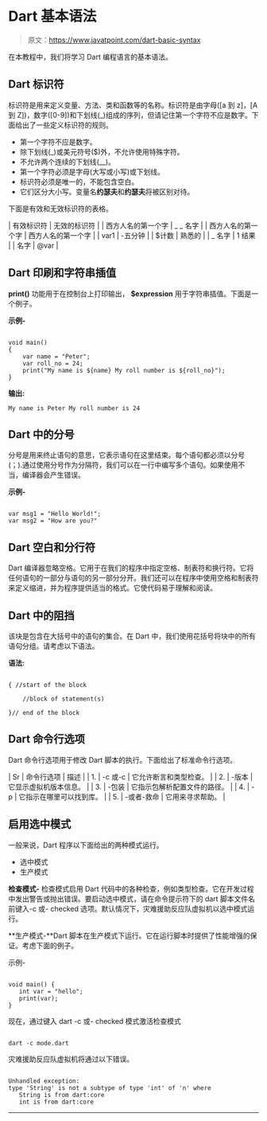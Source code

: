 # Dart 基本语法

> 原文：<https://www.javatpoint.com/dart-basic-syntax>

在本教程中，我们将学习 Dart 编程语言的基本语法。

## Dart 标识符

标识符是用来定义变量、方法、类和函数等的名称。标识符是由字母([a 到 z]，[A 到 Z])，数字([0-9])和下划线(_)组成的序列，但请记住第一个字符不应是数字。下面给出了一些定义标识符的规则。

*   第一个字符不应是数字。
*   除下划线(_)或美元符号($)外，不允许使用特殊字符。
*   不允许两个连续的下划线(__)。
*   第一个字符必须是字母(大写或小写)或下划线。
*   标识符必须是唯一的，不能包含空白。
*   它们区分大小写。变量名**约瑟夫**和**约瑟夫**将被区别对待。

下面是有效和无效标识符的表格。

| 有效标识符 | 无效的标识符 |
| 西方人名的第一个字 | _ _ 名字 |
| 西方人名的第一个字 | 西方人名的第一个字 |
| var1 | -五分钟 |
| $计数 | 熟悉的 |
| _ 名字 | 1 结果 |
| 名字 | @var |

## Dart 印刷和字符串插值

**print()** 功能用于在控制台上打印输出， **$expression** 用于字符串插值。下面是一个例子。

**示例-**

```

void main()
{
	var name = "Peter";
	var roll_no = 24;
	print("My name is ${name} My roll number is ${roll_no}");
}

```

**输出:**

```
My name is Peter My roll number is 24

```

## Dart 中的分号

分号是用来终止语句的意思，它表示语句在这里结束。每个语句都必须以分号(；).通过使用分号作为分隔符，我们可以在一行中编写多个语句。如果使用不当，编译器会产生错误。

**示例-**

```

var msg1 = "Hello World!";
var msg2 = "How are you?"

```

## Dart 空白和分行符

Dart 编译器忽略空格。它用于在我们的程序中指定空格、制表符和换行符。它将任何语句的一部分与语句的另一部分分开。我们还可以在程序中使用空格和制表符来定义缩进，并为程序提供适当的格式。它使代码易于理解和阅读。

## Dart 中的阻挡

该块是包含在大括号中的语句的集合。在 Dart 中，我们使用花括号将块中的所有语句分组。请考虑以下语法。

**语法:**

```

{ //start of the block 

	//block of statement(s)

}// end of the block

```

## Dart 命令行选项

Dart 命令行选项用于修改 Dart 脚本的执行。下面给出了标准命令行选项。

| Sr | 命令行选项 | 描述 |
| 1. | -c 或-c | 它允许断言和类型检查。 |
| 2. | -版本 | 它显示虚拟机版本信息。 |
| 3. | -包装<path></path> | 它指示包解析配置文件的路径。 |
| 4. | -p<path></path> | 它指示在哪里可以找到库。 |
| 5. | -或者-救命 | 它用来寻求帮助。 |

## 启用选中模式

一般来说，Dart 程序以下面给出的两种模式运行。

*   选中模式
*   生产模式

**检查模式-** 检查模式启用 Dart 代码中的各种检查，例如类型检查。它在开发过程中发出警告或抛出错误。要启动选中模式，请在命令提示符下的 dart 脚本文件名前键入-c 或- checked 选项。默认情况下，灾难援助反应队虚拟机以选中模式运行。

**生产模式-**Dart 脚本在生产模式下运行。它在运行脚本时提供了性能增强的保证。考虑下面的例子。

示例-

```

void main() { 
   int var = "hello"; 
   print(var); 
}

```

现在，通过键入 dart -c 或- checked 模式激活检查模式

```

dart -c mode.dart

```

灾难援助反应队虚拟机将通过以下错误。

```

Unhandled exception: 
type 'String' is not a subtype of type 'int' of 'n' where 
   String is from dart:core 
   int is from dart:core 

```

* * *